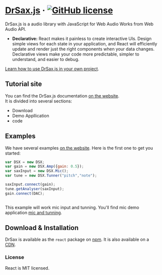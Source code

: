 # [DrSax.js](https://reactjs.org/)  &middot; [![GitHub license](https://img.shields.io/badge/license-MIT-blue.svg)](https://github.com/facebook/react/blob/master/LICENSE)

DrSax.js is a  audio library with JavaScript for Web Audio Works from Web Audio API.

* **Declarative:** React makes it painless to create interactive UIs. Design simple views for each state in your application, and React will efficiently update and render just the right components when your data changes. Declarative views make your code more predictable, simpler to understand, and easier to debug.


[Learn how to use DrSax.js in your own project](https://drwebsax.github.io/DrSax.js/index.html).

## Tutorial site

You can find the DrSax.js documentation [on the website](https://drwebsax.github.io/DrSax.js/index.html).  
It is divided into several sections:

* Download
* Demo Appllication
* code

## Examples

We have several examples [on the website](https://reactjs.org/). Here is the first one to get you started:

```jsx
var DSX = new DSX;
var gain = new DSX.Amp({gain: 0.5});
var saxInput = new DSX.Mic();
var tune = new DSX.Tunner("pitch","note");

saxInput.connect(gain);
tune.getAnalyser(saxInput);
gain.connect(DAC);                
      
```

This example will work mic input and tunning.
You'll find mic demo application [mic and tunning](https://reactjs.org/docs/introducing-jsx.html). 

## Download & Installation

DrSax is available as the `react` package on [npm](https://www.npmjs.com/).
It is also available on a [CDN](https://).

### License

React is MIT licensed.
